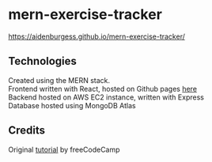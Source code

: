 # mern-exercise-tracker
https://aidenburgess.github.io/mern-exercise-tracker/

## Technologies
Created using the MERN stack.  
Frontend written with React, hosted on Github pages [here](https://aidenburgess.github.io/mern-exercise-tracker/)   
Backend hosted on AWS EC2 instance, written with Express  
Database hosted using MongoDB Atlas  


## Credits
Original [tutorial](https://www.youtube.com/watch?v=7CqJlxBYj-M) by freeCodeCamp
